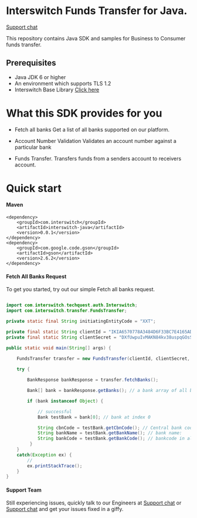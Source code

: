 Interswitch Funds Transfer for Java.
====
[Support chat](https://interswitch.slack.com/messages/C4ULTK04T/)

This repository contains Java SDK and samples for Business to Consumer funds transfer.

## Prerequisites
* Java JDK 6 or higher
* An environment which supports TLS 1.2
* Interswitch Base Library [Click here](https://github.com/techquest/interswitch_java)


What this SDK provides for you
================================

* Fetch all banks
	Get a list of all banks supported on our platform.

* Account Number Validation
  	Validates an account number against a particular bank

* Funds Transfer.
	Transfers funds from a senders account to receivers account.


Quick start
===============================

#### Maven 
    <dependency>
        <groupId>com.interswitch</groupId>
        <artifactId>interswitch-java</artifactId>
        <version>0.0.1</version>
    </dependency>
    <dependency>
    	<groupId>com.google.code.gson</groupId>
    	<artifactId>gson</artifactId>
    	<version>2.6.2</version>
	</dependency>

#### Fetch All Banks Request

To get you started, try out our simple Fetch all banks request.

```java

import com.interswitch.techquest.auth.Interswitch;
import com.interswitch.transfer.FundsTransfer;

private static final String initiatingEntityCode = "XXT";

private final static String clientId = "IKIA6570778A3484D6F33BC7E4165ADCA6CF06B2860A";
private final static String clientSecret = "DXfUwpuIvMAKN84kv38uspqGOsStgFS0oZMjU7bPwpU=";

public static void main(String[] args) {

	FundsTransfer transfer = new FundsTransfer(clientId, clientSecret, Interswitch.ENV_SANDBOX);
	
	try {

        BankResponse bankResponse = transfer.fetchBanks();

        Bank[] bank = bankResponse.getBanks(); // a bank array of all banks

        if (bank instanceof Object) {

            // successful
            Bank testBank = bank[0]; // bank at index 0

            String cbnCode = testBank.getCbnCode(); // Central bank code
            String bankName = testBank.getBankName(); // bank name:
            String bankCode = testBank.getBankCode(); // bankcode in alphabetical form: UBA, GTB, FBN
    	 }
    }
    catch(Exception ex) {
        //
        ex.printStackTrace();
    }
}
```

#### Support Team

Still experiencing issues, quickly talk to our Engineers at
[Support chat](https://interswitch.slack.com/messages/C4ULTK04T/) or [Support chat](https://gitter.im/techquest) and get your issues fixed in a giffy.

